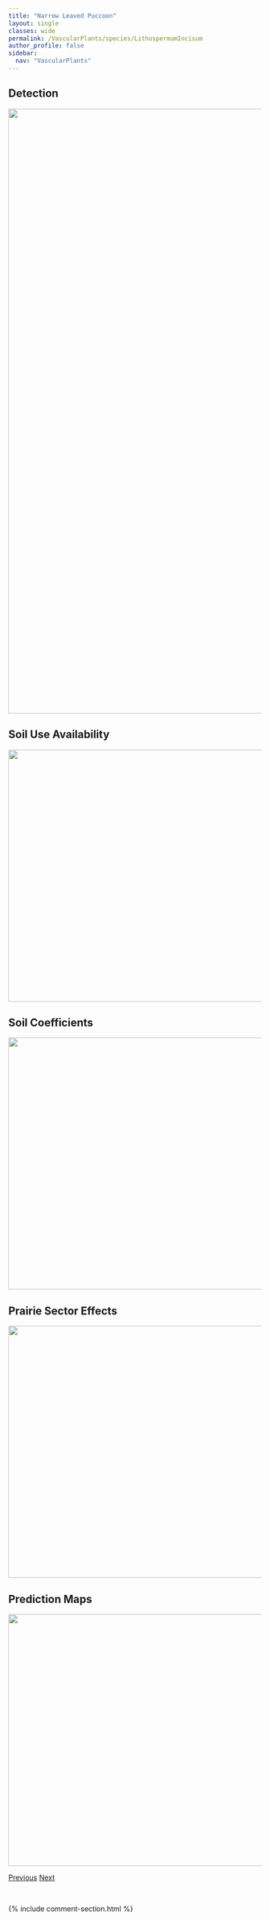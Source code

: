 ```yaml
---
title: "Narrow Leaved Puccoon"
layout: single
classes: wide
permalink: /VascularPlants/species/LithospermumIncisum
author_profile: false
sidebar:
  nav: "VascularPlants"
---
```


<h2>Detection</h2>

<a href="https://drive.google.com/uc?export=view&id=1H8PzLC_DuzaPz-qt1quDdqwkZgc8LI6L">
<img src="https://drive.google.com/uc?export=view&id=1H8PzLC_DuzaPz-qt1quDdqwkZgc8LI6L" height = "1200" width = "800">
</a>


<h2>Soil Use Availability</h2>

<a href="https://drive.google.com/uc?export=view&id=147xxhSoONrCfy1umoJ9C9Y-LVlRJ-hQx">
<img src="https://drive.google.com/uc?export=view&id=147xxhSoONrCfy1umoJ9C9Y-LVlRJ-hQx" height = "500" width = "1000">
</a>


<h2>Soil Coefficients</h2>

<a href="https://drive.google.com/uc?export=view&id=1wCr8a55ZJVTQKnhIT6UHSuuTFVXzMap4">
<img src="https://drive.google.com/uc?export=view&id=1wCr8a55ZJVTQKnhIT6UHSuuTFVXzMap4" height = "500" width = "1000">
</a>


<h2>Prairie Sector Effects</h2>

<a href="https://drive.google.com/uc?export=view&id=12fJbgbSUu0KJMQKS2GP94iYvhNUkNHKy">
<img src="https://drive.google.com/uc?export=view&id=12fJbgbSUu0KJMQKS2GP94iYvhNUkNHKy" height = "500" width = "1000">
</a>


<h2>Prediction Maps</h2>

<a href="https://drive.google.com/uc?export=view&id=1HDkXVbyvxd5bhJLXKUTy0OeYyKOvF1ZM">
<img src="https://drive.google.com/uc?export=view&id=1HDkXVbyvxd5bhJLXKUTy0OeYyKOvF1ZM" height = "500" width = "1000">
</a>


<a href="/DevelopmentWebsite/VascularPlants/species/Lithospermum" class="pagination--pager" title="Lithospermum">Previous</a> <a href="/DevelopmentWebsite/VascularPlants/species/LithospermumOccidentale" class="pagination--pager" title="Lithospermum occidentale">Next</a>

<p>&nbsp;</p>

{% include comment-section.html %}
